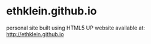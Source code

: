 # ethklein.github.io
personal site built using HTML5 UP
website available at: http://ethklein.github.io
